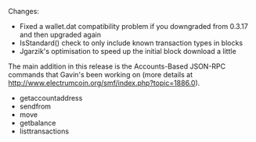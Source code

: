 Changes:
* Fixed a wallet.dat compatibility problem if you downgraded from 0.3.17 and then upgraded again
* IsStandard() check to only include known transaction types in blocks
* Jgarzik's optimisation to speed up the initial block download a little

The main addition in this release is the Accounts-Based JSON-RPC commands that Gavin's been working on (more details at http://www.electrumcoin.org/smf/index.php?topic=1886.0).  
* getaccountaddress
* sendfrom
* move
* getbalance
* listtransactions
